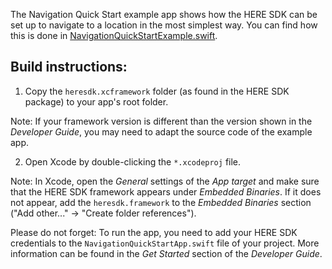 The Navigation Quick Start example app shows how the HERE SDK can be set up to navigate to a location in the most simplest way. You can find how this is done in [NavigationQuickStartExample.swift](NavigationQuickStart/NavigationQuickStartExample.swift).

Build instructions:
-------------------

1) Copy the `heresdk.xcframework` folder (as found in the HERE SDK package) to your app's root folder.

Note: If your framework version is different than the version shown in the _Developer Guide_, you may need to adapt the source code of the example app.

2) Open Xcode by double-clicking the `*.xcodeproj` file.

Note: In Xcode, open the _General_ settings of the _App target_ and make sure that the HERE SDK framework appears under _Embedded Binaries_. If it does not appear, add the `heresdk.framework` to the _Embedded Binaries_ section ("Add other..." -> "Create folder references").

Please do not forget: To run the app, you need to add your HERE SDK credentials to the `NavigationQuickStartApp.swift` file of your project. More information can be found in the _Get Started_ section of the _Developer Guide_.
